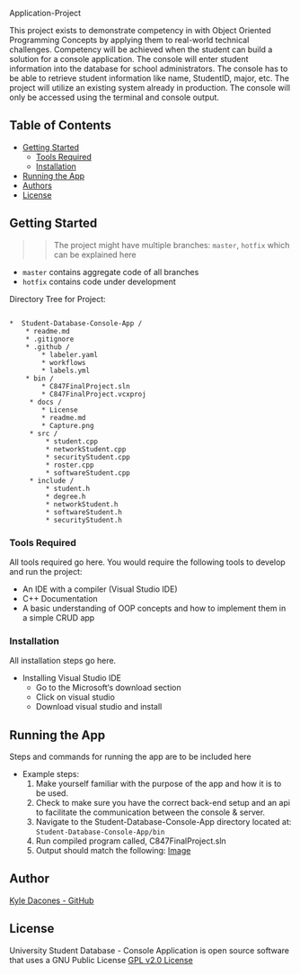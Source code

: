 Application-Project

This project exists to demonstrate competency in with Object Oriented Programming Concepts by applying them to real-world technical challenges. Competency will be achieved when the student can build a solution for a console application. The console will enter student information into the database for school administrators. The console has to be able to retrieve student information like name, StudentID, major, etc. The project will utilize an existing system already in production. The console will only be accessed using the terminal and console output.

## Table of Contents
- [Getting Started](#getting-started)
	- [Tools Required](#tools-required)
	- [Installation](#installation)
- [Running the App](#running-the-app)
- [Authors](#authors)
- [License](#license)

## Getting Started

> > The project might have multiple branches: `master`, `hotfix` which can be explained here

* `master` contains aggregate code of all branches
* `hotfix` contains code under development

Directory Tree for Project: 

```

*  Student-Database-Console-App /
    * readme.md 
    * .gitignore 
    * .github /
        * labeler.yaml
        * workflows
        * labels.yml
    * bin /
        * C847FinalProject.sln 
        * C847FinalProject.vcxproj
     * docs /
        * License
        * readme.md
        * Capture.png
     * src / 
         * student.cpp
         * networkStudent.cpp
         * securityStudent.cpp
         * roster.cpp
         * softwareStudent.cpp
     * include / 
         * student.h 
         * degree.h
         * networkStudent.h
         * softwareStudent.h
         * securityStudent.h

```


### Tools Required

All tools required go here. You would require the following tools to develop and run the project:

* An IDE with a compiler (Visual Studio IDE)
* C++ Documentation 
* A basic understanding of OOP concepts and how to implement them in a simple CRUD app 


### Installation

All installation steps go here.

* Installing Visual Studio IDE 
  * Go to the Microsoft‘s download section
  * Click on visual studio 
  * Download visual studio and install 


## Running the App

Steps and commands for running the app are to be included here

* Example steps:
   1. Make yourself familiar with the purpose of the app and how it is to be used. 
   2. Check to make sure you have the correct back-end setup and an api to facilitate the communication between the console & server. 
   3. Navigate to the Student-Database-Console-App directory located at: 
   `Student-Database-Console-App/bin`
   6. Run compiled program called, C847FinalProject.sln
   7. Output should match the following:
[Image](https://github.com/kyledacones/Student-Database-Console-App/blob/master/LICENSE)

## Author
[Kyle Dacones - GitHub](github.com/kyledacones)

## License

University Student Database - Console Application is open source software that uses a GNU Public License [GPL v2.0 License](https://github.com/kyledacones/Student-Database-Console-App/blob/master/LICENSE)

